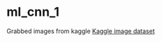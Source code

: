 # ml_cnn_1

Grabbed images from  kaggle
[Kaggle image dataset](https://www.kaggle.com/c/dogs-vs-cats/data)
